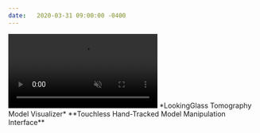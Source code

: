 ```yaml
---
date:   2020-03-31 09:00:00 -0400
---
```


<video autoplay loop muted playsinline size="#half">
    <source src="..\assets\videos\projects\hovden.mp4" type="video/mp4">
</video>
*LookingGlass Tomography Model Visualizer*
**Touchless Hand-Tracked Model Manipulation Interface**